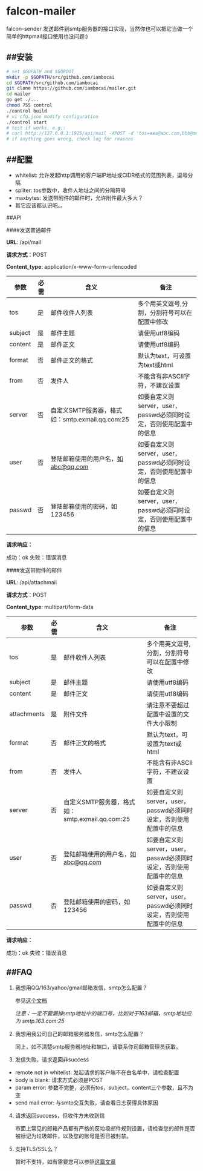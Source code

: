 falcon-mailer
====================

falcon-sender 发送邮件到smtp服务器的接口实现，当然你也可以把它当做一个简单的httpmail接口使用也没问题:)

##安装
--------------------

```bash
# set $GOPATH and $GOROOT
mkdir -p $GOPATH/src/github.com/iambocai
cd $GOPATH/src/github.com/iambocai
git clone https://github.com/iambocai/mailer.git
cd mailer
go get ./...
chmod 755 control
./control build
# vi cfg.json modify configuration
./control start
# test if works, e.g.: 
# curl http://127.0.0.1:1925/api/mail -XPOST -d 'tos=aaa@abc.com,bbb@mno.com&subject=Hello&content=word'
# if anything goes wrong, check log for reasons
```

##配置
-----------------------

- whitelist: 允许发起http调用的客户端IP地址或CIDR格式的范围列表，逗号分隔
- spliter: tos参数中，收件人地址之间的分隔符号
- maxbytes: 发送带附件的邮件时，允许附件最大多大？
- 其它应该都认识吧。。

##API

####发送普通邮件

**URL**: /api/mail

**请求方式**：POST

**Content_type**: application/x-www-form-urlencoded

|参数|必需|含义|备注|
|---|----|---|---|
|tos|是|	邮件收件人列表|多个用英文逗号,分割，分割符号可以在配置中修改|
|subject|是|邮件主题|请使用utf8编码|
|content|是|邮件正文|请使用utf8编码|
|format|否|邮件正文的格式|默认为text，可设置为text或html|
|from|否|发件人|不能含有非ASCII字符，不建议设置|
|server|否|自定义SMTP服务器，格式如：smtp.exmail.qq.com:25|如要自定义则server，user，passwd必须同时设定，否则使用配置中的信息|
|user|否|登陆邮箱使用的用户名，如abc@qq.com|如要自定义则server，user，passwd必须同时设定，否则使用配置中的信息|
|passwd|否|登陆邮箱使用的密码，如123456|如要自定义则server，user，passwd必须同时设定，否则使用配置中的信息|



**请求响应：**

成功：ok
失败：错误消息

####发送带附件的邮件

**URL**: /api/attachmail

**请求方式**：POST

**Content_type**: multipart/form-data

|参数|必需|含义|备注|
|---|----|---|---|
|tos|是|	邮件收件人列表|多个用英文逗号,分割，分割符号可以在配置中修改|
|subject|是|邮件主题|请使用utf8编码|
|content|是|邮件正文|请使用utf8编码|
|attachments|是|附件文件|请注意不要超过配置中设置的文件大小限制|
|format|否|邮件正文的格式|默认为text，可设置为text或html|
|from|否|发件人|不能含有非ASCII字符，不建议设置|
|server|否|自定义SMTP服务器，格式如：smtp.exmail.qq.com:25|如要自定义则server，user，passwd必须同时设定，否则使用配置中的信息|
|user|否|登陆邮箱使用的用户名，如abc@qq.com|如要自定义则server，user，passwd必须同时设定，否则使用配置中的信息|
|passwd|否|登陆邮箱使用的密码，如123456|如要自定义则server，user，passwd必须同时设定，否则使用配置中的信息|



**请求响应：**

成功：ok
失败：错误消息


##FAQ
-----------------------

1. 我想用QQ/163/yahoo/gmail邮箱发信，smtp怎么配置？

   参见[这个文档](http://wenku.baidu.com/link?url=huuX0lkfuJh_44awQwciIVq-S-twddd429dqAzY3jCpsij6eU5aUNrM6rA0ZaUdlsuehRDk_slt2rilJdeOF-8E12tx33aBiK-gbooF1F7G)

   *注意：一定不要漏掉smtp地址中的端口号，比如对于163邮箱，smtp地址应为 smtp.163.com:25*

2. 我想用我公司自己的邮箱服务器发信，smtp怎么配置？

	同上，如不清楚smtp服务器地址和端口，请联系你司邮箱管理员获取。
	
3. 发信失败，请求返回非success

- remote not in whitelist: 发起请求的客户端不在白名单中，请检查配置
- body is blank: 请求方式必须是POST
- param error: 参数不完整，必须有tos，subject，content三个参数，且不为空
- send mail error:  与smtp交互失败，请查看日志获得具体原因

4. 请求返回success，但收件方未收到信

	市面上常见的邮箱产品都有严格的反垃圾邮件规则设置，请检查您的邮件是否被标记为垃圾邮件，以及您的账号是否已被封禁。
	
5. 支持TLS/SSL么？

    暂时不支持，如有需要您可以参照[这篇文章](http://www.oschina.net/code/snippet_166520_34694)